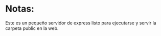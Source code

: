 # Notas:

Este es un pequeño servidor de express listo para ejecutarse y servir la carpeta public en la web.



